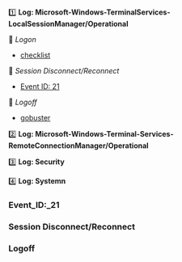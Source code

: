 :one: **Log: Microsoft-Windows-TerminalServices-LocalSessionManager/Operational** 

  :link: *Logon*
  - [checklist](#checklist) 
 
  :link: *Session Disconnect/Reconnect*
  - [Event ID: 21](#Event_ID:_21)

  :link: *Logoff* 
  - [gobuster](#gobuster)


:two: **Log: Microsoft-Windows-Terminal-Services-RemoteConnectionManager/Operational**

:three: **Log: Security**

:four: **Log: Systemn**

  

### Event_ID:_21



### Session Disconnect/Reconnect



### Logoff
